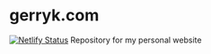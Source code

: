 # gerryk.com
[![Netlify Status](https://api.netlify.com/api/v1/badges/bc84b9d8-25b6-4b2f-bc1b-50c7d930385d/deploy-status)](https://app.netlify.com/sites/gerryk/deploys)
Repository for my personal website
